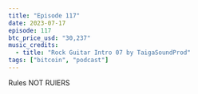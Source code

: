 ```yaml
---
title: "Episode 117"
date: 2023-07-17
episode: 117
btc_price_usd: "30,237"
music_credits:
  - title: "Rock Guitar Intro 07 by TaigaSoundProd"
tags: ["bitcoin", "podcast"]
---
```


Rules NOT RUlERS